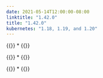 ```yaml
---
date: 2021-05-14T12:00:00-08:00
linktitle: "1.42.0"
title: "1.42.0"
kubernetes: "1.18, 1.19, and 1.20"
---
```

{{<features>}}
* 
{{</features>}}

{{<changes>}}
* 
{{</changes>}}

{{<fixes>}}
* 
{{</fixes>}}
